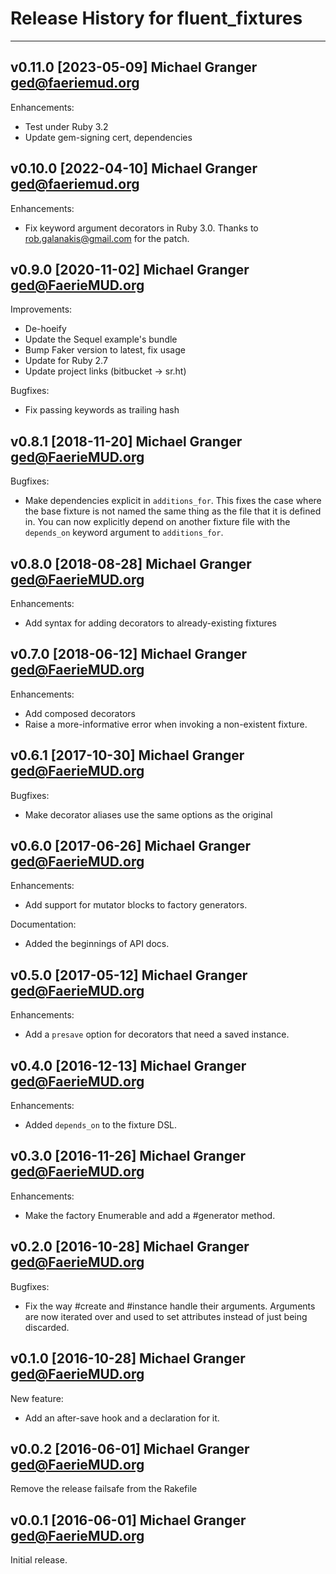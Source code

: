 # Release History for fluent_fixtures

---
## v0.11.0 [2023-05-09] Michael Granger <ged@faeriemud.org>

Enhancements:

- Test under Ruby 3.2
- Update gem-signing cert, dependencies


## v0.10.0 [2022-04-10] Michael Granger <ged@faeriemud.org>

Enhancements:

- Fix keyword argument decorators in Ruby 3.0. Thanks to rob.galanakis@gmail.com for the patch.


## v0.9.0 [2020-11-02] Michael Granger <ged@FaerieMUD.org>

Improvements:

- De-hoeify
- Update the Sequel example's bundle
- Bump Faker version to latest, fix usage
- Update for Ruby 2.7
- Update project links (bitbucket -> sr.ht)

Bugfixes:

- Fix passing keywords as trailing hash


## v0.8.1 [2018-11-20] Michael Granger <ged@FaerieMUD.org>

Bugfixes:

- Make dependencies explicit in `additions_for`.
  This fixes the case where the base fixture is not named the same
  thing as the file that it is defined in. You can now explicitly
  depend on another fixture file with the `depends_on` keyword
  argument to `additions_for`.


## v0.8.0 [2018-08-28] Michael Granger <ged@FaerieMUD.org>

Enhancements:

- Add syntax for adding decorators to already-existing fixtures


## v0.7.0 [2018-06-12] Michael Granger <ged@FaerieMUD.org>

Enhancements:

- Add composed decorators
- Raise a more-informative error when invoking a non-existent fixture.


## v0.6.1 [2017-10-30] Michael Granger <ged@FaerieMUD.org>

Bugfixes:

- Make decorator aliases use the same options as the original


##  v0.6.0 [2017-06-26] Michael Granger <ged@FaerieMUD.org>

Enhancements:

- Add support for mutator blocks to factory generators.

Documentation:

- Added the beginnings of API docs.


##  v0.5.0 [2017-05-12] Michael Granger <ged@FaerieMUD.org>

Enhancements:

- Add a `presave` option for decorators that need a saved instance.


## v0.4.0 [2016-12-13] Michael Granger <ged@FaerieMUD.org>

Enhancements:

- Added `depends_on` to the fixture DSL.


## v0.3.0 [2016-11-26] Michael Granger <ged@FaerieMUD.org>

Enhancements:

- Make the factory Enumerable and add a #generator method.


## v0.2.0 [2016-10-28] Michael Granger <ged@FaerieMUD.org>

Bugfixes:

- Fix the way #create and #instance handle their arguments. Arguments are
  now iterated over and used to set attributes instead of just being
  discarded.


## v0.1.0 [2016-10-28] Michael Granger <ged@FaerieMUD.org>

New feature:

- Add an after-save hook and a declaration for it.


## v0.0.2 [2016-06-01] Michael Granger <ged@FaerieMUD.org>

Remove the release failsafe from the Rakefile


## v0.0.1 [2016-06-01] Michael Granger <ged@FaerieMUD.org>

Initial release.

